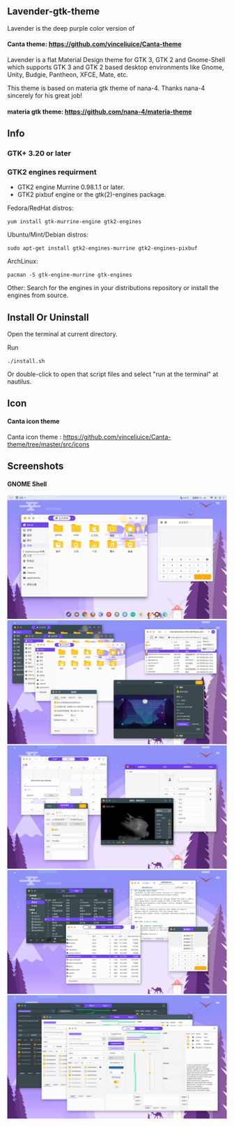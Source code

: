 ## Lavender-gtk-theme
Lavender is the deep purple color version of
#### Canta theme: https://github.com/vinceliuice/Canta-theme

Lavender is a flat Material Design theme for GTK 3, GTK 2 and Gnome-Shell which supports GTK 3 and GTK 2 based desktop environments like Gnome, Unity, Budgie, Pantheon, XFCE, Mate, etc.

This theme is based on materia gtk theme of nana-4. Thanks nana-4 sincerely for his great job!
#### materia gtk theme: https://github.com/nana-4/materia-theme

## Info

### GTK+ 3.20 or later

### GTK2 engines requirment
- GTK2 engine Murrine 0.98.1.1 or later.
- GTK2 pixbuf engine or the gtk(2)-engines package.

Fedora/RedHat distros:

    yum install gtk-murrine-engine gtk2-engines

Ubuntu/Mint/Debian distros:

    sudo apt-get install gtk2-engines-murrine gtk2-engines-pixbuf

ArchLinux:

    pacman -S gtk-engine-murrine gtk-engines

Other:
Search for the engines in your distributions repository or install the engines from source.
## Install Or Uninstall

Open the terminal at current directory.


Run


    ./install.sh


Or double-click to open that script files and select "run at the terminal" at nautilus.
## Icon 
#### Canta icon theme
Canta icon theme : https://github.com/vinceliuice/Canta-theme/tree/master/src/icons

## Screenshots
#### GNOME Shell
![1](https://github.com/vinceliuice/Lavender-theme/blob/master/src/screenshots/screenshot1.png?raw=true)
![2](https://github.com/vinceliuice/Lavender-theme/blob/master/src/screenshots/screenshot2.jpeg?raw=true)
![3](https://github.com/vinceliuice/Lavender-theme/blob/master/src/screenshots/screenshot3.jpeg?raw=true)
![4](https://github.com/vinceliuice/Lavender-theme/blob/master/src/screenshots/screenshot4.jpeg?raw=true)
![5](https://github.com/vinceliuice/Lavender-theme/blob/master/src/screenshots/screenshot5.jpeg?raw=true)


